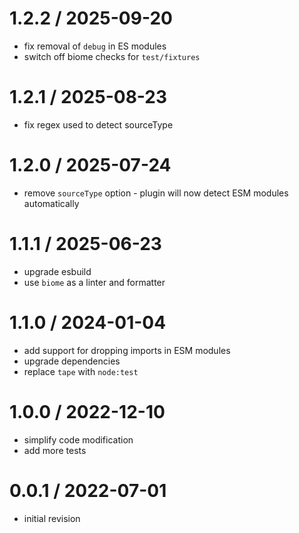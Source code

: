 
1.2.2 / 2025-09-20
==================

 * fix removal of `debug` in ES modules
 * switch off biome checks for `test/fixtures`

1.2.1 / 2025-08-23
==================

 * fix regex used to detect sourceType

1.2.0 / 2025-07-24
==================

 * remove `sourceType` option - plugin will now detect ESM modules automatically

1.1.1 / 2025-06-23
==================

 * upgrade esbuild
 * use `biome` as a linter and formatter

1.1.0 / 2024-01-04
==================

 * add support for dropping imports in ESM modules
 * upgrade dependencies
 * replace `tape` with `node:test`

1.0.0 / 2022-12-10
==================

 * simplify code modification
 * add more tests

0.0.1 / 2022-07-01
==================

 * initial revision
